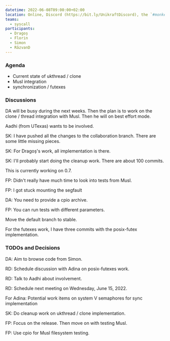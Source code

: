 ```yaml
---
datetime: 2022-06-08T09:00:00+02:00
location: Online, Discord (https://bit.ly/UnikraftDiscord), the `#monkey-business` voice channel
teams:
  - syscall
participants:
  - Dragoș
  - Florin
  - Simon
  - RăzvanD
---
```


### Agenda

* Current state of ukthread / clone
* Musl integration
* synchronization / futexes

### Discussions

DA will be busy during the next weeks.
Then the plan is to work on the clone / thread integration with Musl.
Then he will on best effort mode.

Aadhi (from UTexas) wants to be involved.

SK: I have pushed all the changes to the collaboration branch.
There are some little missing pieces.

SK: For Dragoș's work, all implementation is there.

SK: I'll probably start doing the cleanup work.
There are about 100 commits.

This is currently working on 0.7.

FP: Didn't really have much time to look into tests from Musl.

FP: I got stuck mounting the segfault

DA: You need to provide a cpio archive.

FP: You can run tests with different parameters.

Move the default branch to stable.

For the futexes work, I have three commits with the posix-futex implementation.

### TODOs and Decisions

DA: Aim to browse code from Simon.

RD: Schedule discussion with Adina on posix-futexes work.

RD: Talk to Aadhi about involvement.

RD: Schedule next meeting on Wednesday, June 15, 2022.

For Adina: Potential work items on system V semaphores for sync implementation

SK: Do cleanup work on ukthread / clone implementation.

FP: Focus on the release.
Then move on with testing Musl.

FP: Use cpio for Musl filesystem testing.
